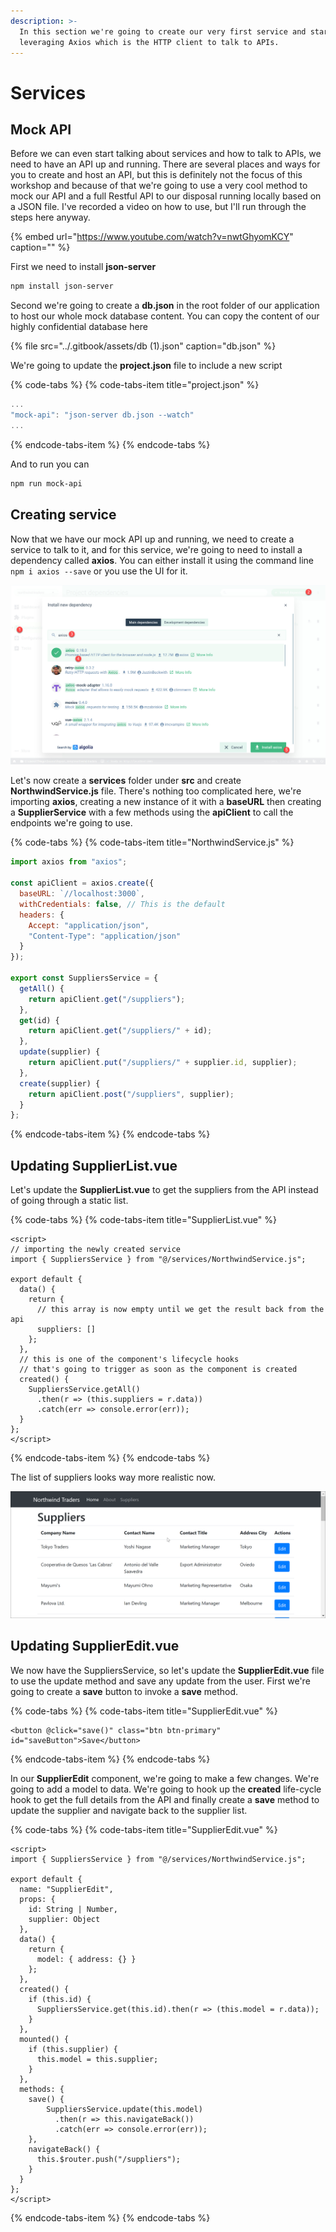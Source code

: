 ```yaml
---
description: >-
  In this section we're going to create our very first service and start
  leveraging Axios which is the HTTP client to talk to APIs.
---
```


# Services

## Mock API

Before we can even start talking about services and how to talk to APIs, we need to have an API up and running. There are several places and ways for you to create and host an API, but this is definitely not the focus of this workshop and because of that we're going to use a very cool method to mock our API and a full Restful API to our disposal running locally based on a JSON file. I've recorded a video on how to use, but I'll run through the steps here anyway.

{% embed url="https://www.youtube.com/watch?v=nwtGhyomKCY" caption="" %}

First we need to install **json-server**

```bash
npm install json-server
```

Second we're going to create a **db.json** in the root folder of our application to host our whole mock database content. You can copy the content of our highly confidential database here

{% file src="../.gitbook/assets/db \(1\).json" caption="db.json" %}

We're going to update the **project.json** file to include a new script

{% code-tabs %}
{% code-tabs-item title="project.json" %}
```javascript
...
"mock-api": "json-server db.json --watch"
...
```
{% endcode-tabs-item %}
{% endcode-tabs %}

And to run you can

```bash
npm run mock-api
```

## Creating service

Now that we have our mock API up and running, we need to create a service to talk to it, and for this service, we're going to need to install a dependency called **axios**. You can either install it using the command line `npm i axios --save` or you use the UI for it.

![](../.gitbook/assets/installing-axios.jpg)

Let's now create a **services** folder under **src** and create **NorthwindService.js** file. There's nothing too complicated here, we're importing **axios**, creating a new instance of it with a **baseURL** then creating a **SupplierService** with a few methods using the **apiClient** to call the endpoints we're going to use.

{% code-tabs %}
{% code-tabs-item title="NorthwindService.js" %}
```javascript
import axios from "axios";

const apiClient = axios.create({
  baseURL: `//localhost:3000`,
  withCredentials: false, // This is the default
  headers: {
    Accept: "application/json",
    "Content-Type": "application/json"
  }
});

export const SuppliersService = {
  getAll() {
    return apiClient.get("/suppliers");
  },
  get(id) {
    return apiClient.get("/suppliers/" + id);
  },
  update(supplier) {
    return apiClient.put("/suppliers/" + supplier.id, supplier);
  },
  create(supplier) {
    return apiClient.post("/suppliers", supplier);
  }
};
```
{% endcode-tabs-item %}
{% endcode-tabs %}

## Updating SupplierList.vue

Let's update the **SupplierList.vue** to get the suppliers from the API instead of going through a static list.

{% code-tabs %}
{% code-tabs-item title="SupplierList.vue" %}
```markup
<script>
// importing the newly created service
import { SuppliersService } from "@/services/NorthwindService.js";

export default {
  data() {
    return {
      // this array is now empty until we get the result back from the api
      suppliers: []
    };
  },
  // this is one of the component's lifecycle hooks
  // that's going to trigger as soon as the component is created
  created() {
    SuppliersService.getAll()
      .then(r => (this.suppliers = r.data))
      .catch(err => console.error(err));
  }
};
</script>
```
{% endcode-tabs-item %}
{% endcode-tabs %}

The list of suppliers looks way more realistic now.

![](../.gitbook/assets/suppliers-list-axios.png)

## Updating SupplierEdit.vue

We now have the SuppliersService, so let's update the **SupplierEdit.vue** file to use the update method and save any update from the user. First we're going to create a **save** button to invoke a **save** method.

{% code-tabs %}
{% code-tabs-item title="SupplierEdit.vue" %}
```markup
<button @click="save()" class="btn btn-primary" id="saveButton">Save</button>
```
{% endcode-tabs-item %}
{% endcode-tabs %}

In our **SupplierEdit** component, we're going to make a few changes. We're going to add a model to data. We're going to hook up the **created** life-cycle hook to get the full details from the API and finally create a **save** method to update the supplier and navigate back to the supplier list.

{% code-tabs %}
{% code-tabs-item title="SupplierEdit.vue" %}
```markup
<script>
import { SuppliersService } from "@/services/NorthwindService.js";

export default {
  name: "SupplierEdit",
  props: {
    id: String | Number,
    supplier: Object
  },
  data() {
    return {
      model: { address: {} }
    };
  },
  created() {
    if (this.id) {
      SuppliersService.get(this.id).then(r => (this.model = r.data));
    }
  },
  mounted() {
    if (this.supplier) {
      this.model = this.supplier;
    }
  },
  methods: {
    save() {
        SuppliersService.update(this.model)
          .then(r => this.navigateBack())
          .catch(err => console.error(err));
    },
    navigateBack() {
      this.$router.push("/suppliers");
    }
  }
};
</script>
```
{% endcode-tabs-item %}
{% endcode-tabs %}

